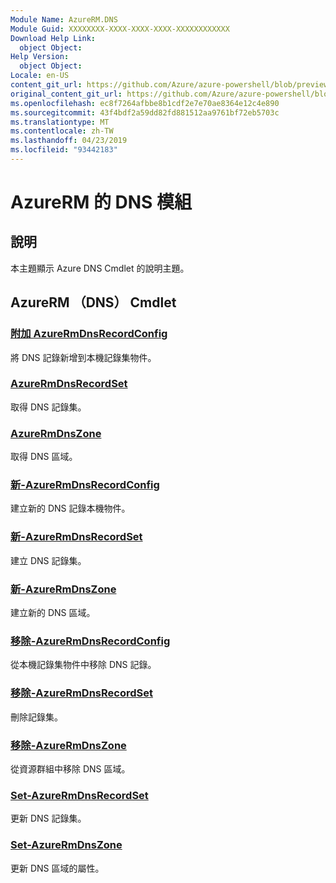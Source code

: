 ```yaml
---
Module Name: AzureRM.DNS
Module Guid: XXXXXXXX-XXXX-XXXX-XXXX-XXXXXXXXXXXX
Download Help Link:
  object Object: 
Help Version:
  object Object: 
Locale: en-US
content_git_url: https://github.com/Azure/azure-powershell/blob/preview/src/ResourceManager/Dns/Commands.Dns/help/AzureRM.DNS.md
original_content_git_url: https://github.com/Azure/azure-powershell/blob/preview/src/ResourceManager/Dns/Commands.Dns/help/AzureRM.DNS.md
ms.openlocfilehash: ec8f7264afbbe8b1cdf2e7e70ae8364e12c4e890
ms.sourcegitcommit: 43f4bdf2a59dd82fd881512aa9761bf72eb5703c
ms.translationtype: MT
ms.contentlocale: zh-TW
ms.lasthandoff: 04/23/2019
ms.locfileid: "93442183"
---
```

# AzureRM 的 DNS 模組
## 說明
本主題顯示 Azure DNS Cmdlet 的說明主題。

## AzureRM （DNS） Cmdlet
### [附加 AzureRmDnsRecordConfig](Add-AzureRmDnsRecordConfig.md)
將 DNS 記錄新增到本機記錄集物件。

### [AzureRmDnsRecordSet](Get-AzureRmDnsRecordSet.md)
取得 DNS 記錄集。

### [AzureRmDnsZone](Get-AzureRmDnsZone.md)
取得 DNS 區域。

### [新-AzureRmDnsRecordConfig](New-AzureRmDnsRecordConfig.md)
建立新的 DNS 記錄本機物件。

### [新-AzureRmDnsRecordSet](New-AzureRmDnsRecordSet.md)
建立 DNS 記錄集。

### [新-AzureRmDnsZone](New-AzureRmDnsZone.md)
建立新的 DNS 區域。

### [移除-AzureRmDnsRecordConfig](Remove-AzureRmDnsRecordConfig.md)
從本機記錄集物件中移除 DNS 記錄。

### [移除-AzureRmDnsRecordSet](Remove-AzureRmDnsRecordSet.md)
刪除記錄集。

### [移除-AzureRmDnsZone](Remove-AzureRmDnsZone.md)
從資源群組中移除 DNS 區域。

### [Set-AzureRmDnsRecordSet](Set-AzureRmDnsRecordSet.md)
更新 DNS 記錄集。

### [Set-AzureRmDnsZone](Set-AzureRmDnsZone.md)
更新 DNS 區域的屬性。

